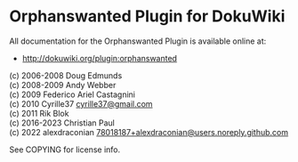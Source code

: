 # Orphanswanted Plugin for DokuWiki

All documentation for the Orphanswanted Plugin is available online at:

 * http://dokuwiki.org/plugin:orphanswanted

(c) 2006-2008 Doug Edmunds  
(c) 2008-2009 Andy Webber  
(c) 2009 Federico Ariel Castagnini  
(c) 2010 Cyrille37 <cyrille37@gmail.com>  
(c) 2011 Rik Blok <rik dot blok at ubc dot ca>  
(c) 2016-2023 Christian Paul <christian at chrpaul dot de>  
(c) 2022 alexdraconian <78018187+alexdraconian@users.noreply.github.com>

See COPYING for license info.
